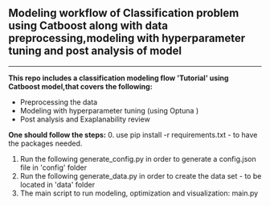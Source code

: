 ## Modeling workflow of Classification problem using Catboost along with data preprocessing,modeling with hyperparameter tuning and post analysis of model
-------------------------------
**This repo includes a classification modeling flow 'Tutorial' using Catboost model,that covers the following:**
* Preprocessing the data
* Modeling with hyperparameter tuning (using Optuna )
* Post analysis and Exaplanability review

**One should follow the steps:**
0. use pip install -r requirements.txt - to have the packages needed.
1. Run the following generate_config.py in order to generate a config.json file in 'config' folder
2. Run the following generate_data.py in order to create the data set - to be located in 'data' folder
3. The main script to run modeling, optimization and visualization: main.py
